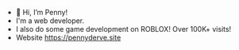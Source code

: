 - 👋 Hi, I’m Penny!
- I'm a web developer.
- I also do some game development on ROBLOX! Over 100K+ visits!
- Website https://pennyderve.site
